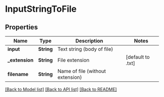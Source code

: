 # InputStringToFile

## Properties
Name | Type | Description | Notes
------------ | ------------- | ------------- | -------------
**input** | **String** | Text string (body of file) | 
**_extension** | **String** | File extension | [default to .txt]
**filename** | **String** | Name of file (without extension) | 

[[Back to Model list]](../README.md#documentation-for-models) [[Back to API list]](../README.md#documentation-for-api-endpoints) [[Back to README]](../README.md)


